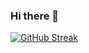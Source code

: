 ### Hi there 👋


[![GitHub Streak](https://github-readme-streak-stats.herokuapp.com?user=brnwlshubh&theme=dark&date_format=M%20j%5B%2C%20Y%5D)](https://git.io/streak-stats)
<!--
*
Here are some ideas to get you started:

- 🔭 I’m currently working on ...
- 🌱 I’m currently learning ...
- 👯 I’m looking to collaborate on ...
- 🤔 I’m looking for help with ...
- 💬 Ask me about ...
- 📫 How to reach me: ...
- 😄 Pronouns: ...
- ⚡ Fun fact: ...
-->

